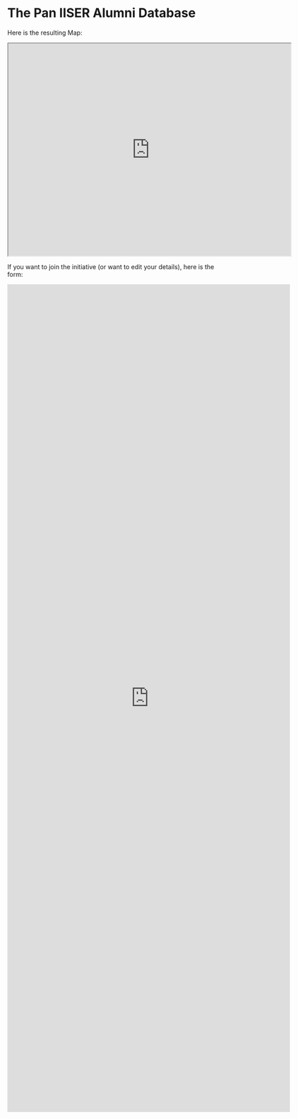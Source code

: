 # The Pan IISER Alumni Database

Here is the resulting Map:  

<iframe src="https://www.google.com/maps/d/u/0/embed?mid=1Hrc_uk626nrvlIpqq2k4IRSQ8jXLIhs&ehbc=2E312F&noprof=1" width="640" height="480"></iframe>

If you want to join the initiative (or want to edit your details), here is the form:

<iframe src="https://docs.google.com/forms/d/e/1FAIpQLSfVVzIJt8Qef3BOWiPEWf0aGRMFrCuY7GwRZUMUXaE5XCNACw/viewform?embedded=true" width="640" height="1870" frameborder="0" marginheight="0" marginwidth="0">Loading…</iframe>